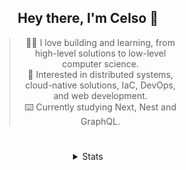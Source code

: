 <div align="center">

## Hey there, I'm Celso 🙂

<div style="max-width: 300px; ">

> 🧙‍♂️ I love building and learning, from high-level solutions to low-level computer science.<br>
> 🦉 Interested in distributed systems, cloud-native solutions, IaC, DevOps, and web development.<br>
> ⌨️ Currently studying Next, Nest and GraphQL.<br>

</div>

#

<details align="center">
<summary>Stats</summary>

<cr/>

<p style="text-align: center;">
<!--START_SECTION:waka-->

```txt
From: 16 November 2023 - To: 16 December 2023

Markdown      43 hrs 18 mins  ███████░░░░░░░░░░░░░░░░░░   28.47 %
TypeScript    31 hrs 59 mins  █████▒░░░░░░░░░░░░░░░░░░░   21.03 %
Go            21 hrs 53 mins  ███▓░░░░░░░░░░░░░░░░░░░░░   14.39 %
YAML          10 hrs 34 mins  █▓░░░░░░░░░░░░░░░░░░░░░░░   06.95 %
Lua           8 hrs 22 mins   █▒░░░░░░░░░░░░░░░░░░░░░░░   05.51 %
```

<!--END_SECTION:waka-->
</p>
  
<div>

<img src="http://github-readme-stats.vercel.app/api/top-langs/?username=celsobenedetti&layout=compact&custom_title=Languages&include_all_commits=true&count_private=true&langs_count=6&theme=transparent&bg_color=00000000" height="180em"/>
<img src="https://streak-stats.demolab.com?user=celsobenedetti&theme=transparent" height="180rem"/>

</div>

#

<a href="https://wakatime.com/@8a52c0fd-ec78-403a-81d0-07c674c564b3" title="Time coded since Jan 17 2022">
<img src="https://wakatime.com/badge/user/8a52c0fd-ec78-403a-81d0-07c674c564b3.svg" alt="Wakatime 2022" title="Time coded since Jan 17 2022" />
</a>

</details>

</div>
